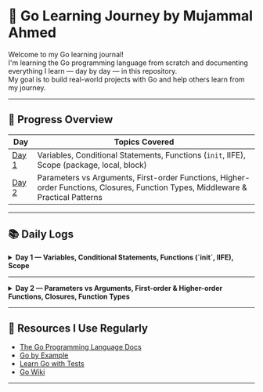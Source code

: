 # 🧠 Go Learning Journey by Mujammal Ahmed

Welcome to my Go learning journal!  
I'm learning the Go programming language from scratch and documenting everything I learn — day by day — in this repository.  
My goal is to build real-world projects with Go and help others learn from my journey.

---

## 📅 Progress Overview

| Day         | Topics Covered                                                                                                                    |
| ----------- | --------------------------------------------------------------------------------------------------------------------------------- |
| [Day 1](#day-1) | Variables, Conditional Statements, Functions (`init`, IIFE), Scope (package, local, block)                                    |
| [Day 2](#day-2) | Parameters vs Arguments, First-order Functions, Higher-order Functions, Closures, Function Types, Middleware & Practical Patterns |

---

## 📚 Daily Logs

<details id="day-1">
<summary><strong>Day 1 — Variables, Conditional Statements, Functions (`init`, IIFE), Scope</strong></summary>

**Topics:**
- Variables (`var`, `:=`)
- Conditional Statements (`if`, `else`)
- Functions: standard, `init()`, and IIFE-style anonymous functions
- Scope: package-level, local, and block scope

**Code Sample:**  
See `day1/main.go` for the full code.

**Key Learnings:**
- Go requires explicit declarations — very clean but strict.
- `init()` runs automatically before `main()`.
- You can simulate Immediately Invoked Function Expressions (IIFE) using anonymous functions.

**Resources:**
- [Init Function](https://www.youtube.com/watch?v=UuWkHIyvwi0)
- [Fundamentals of Functions](https://medium.com/@danielabatibabatunde1/fundamentals-of-functions-in-golang-df4dd0c3072f)

</details>

---

<details id="day-2">
<summary><strong>Day 2 — Parameters vs Arguments, First-order & Higher-order Functions, Closures, Function Types</strong></summary>

1. **Parameters vs Arguments**  
   In Go, parameters are the named variables defined in a function’s declaration, while arguments are the actual values you pass when calling the function.  
   Go uses **pass-by-value** by default — meaning the function gets a copy of the argument, not the original.  
   However, when you pass **pointers** or **reference types** (slices, maps, channels, functions), the function can modify the original data because both point to the same underlying memory.  

   **Key takeaway:** parameters are the “placeholders,” arguments are the “real data.” Whether the function can change the caller’s data depends on whether you pass by value or by reference.

---

2. **First-order Functions**  
   A first-order function:
   - Takes only data types (e.g., `int`, `string`, `struct`) as inputs.
   - Returns only data types — **not** functions.  

   These are perfect for straightforward tasks like calculations, string processing, or struct initialization.  

   **Key takeaway:** if a function never accepts or returns another function, it’s first-order.

---

3. **Higher-order Functions**  
   A higher-order function is one that:
   - Takes one or more functions as parameters, **or**
   - Returns a function, **or**
   - Does both.

   Go supports higher-order functions because functions are **first-class citizens** — they can be stored in variables, passed to other functions, or returned.  

   Common patterns:
   - **Closures** — returned functions that “remember” variables from their outer scope.
   - **Middleware** — wrapping handlers with extra logic (logging, authentication).
   - **Factories** — generating functions with pre-set behavior.

   **Key takeaway:** higher-order functions power flexibility, reusability, and composition.

---

4. **Closures**  
   A closure is a function value that references variables from outside its body.  
   Those variables are **captured** and remembered even after the outer function has returned.  

   **Key takeaway:** closures combine behavior and remembered state — useful for counters, ID generators, and configuration-based function builders.

---

5. **Function Types & nil Functions**  
   In Go, functions have **explicit types** based on parameter and return signatures (e.g., `func(int) int`).  
   Function variables **default to nil** — so always check before calling if they might not be set.

---

**Code Samples:**  
See `day2/` for the full code.
</details>

---


## 🔖 Resources I Use Regularly

- [The Go Programming Language Docs](https://golang.org/doc/)
- [Go by Example](https://gobyexample.com/)
- [Learn Go with Tests](https://quii.gitbook.io/learn-go-with-tests/)
- [Go Wiki](https://go.dev/wiki/)

---

